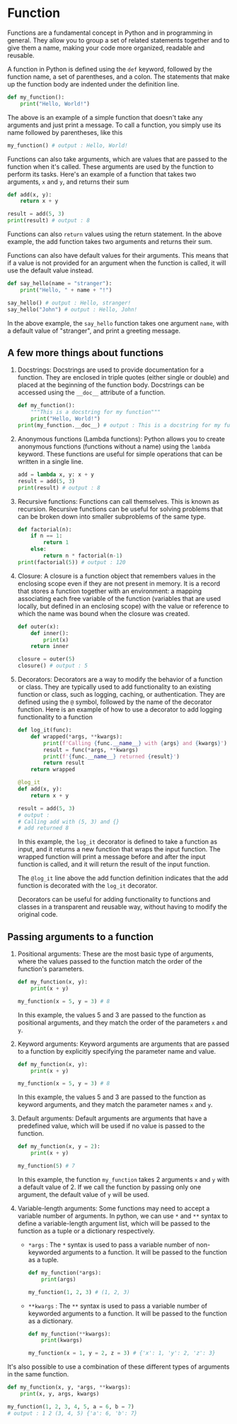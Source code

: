 # Function

Functions are a fundamental concept in Python and in programming in general. They allow you to group a set of related statements together and to give them a name, making your code more organized, readable and reusable.

A function in Python is defined using the `def` keyword, followed by the function name, a set of parentheses, and a colon. The statements that make up the function body are indented under the definition line.

```python
def my_function():
    print("Hello, World!")
```

The above is an example of a simple function that doesn't take any arguments and just print a message. To call a function, you simply use its name followed by parentheses, like this

```python
my_function() # output : Hello, World!
```

Functions can also take arguments, which are values that are passed to the function when it's called. These arguments are used by the function to perform its tasks. Here's an example of a function that takes two arguments, `x` and `y`, and returns their sum

```python
def add(x, y):
    return x + y

result = add(5, 3)
print(result) # output : 8
```

Functions can also `return` values using the return statement. In the above example, the add function takes two arguments and returns their sum.

Functions can also have default values for their arguments. This means that if a value is not provided for an argument when the function is called, it will use the default value instead.

```python
def say_hello(name = "stranger"):
    print("Hello, " + name + "!")

say_hello() # output : Hello, stranger!
say_hello("John") # output : Hello, John!
```

In the above example, the `say_hello` function takes one argument `name`, with a default value of "stranger", and print a greeting message.

## A few more things about functions

1. Docstrings: Docstrings are used to provide documentation for a function. They are enclosed in triple quotes (either single or double) and placed at the beginning of the function body. Docstrings can be accessed using the `__doc__` attribute of a function.

    ```python
    def my_function():
        """This is a docstring for my function"""
        print("Hello, World!")
    print(my_function.__doc__) # output : This is a docstring for my function
    ```

2. Anonymous functions (Lambda functions): Python allows you to create anonymous functions (functions without a name) using the `lambda` keyword. These functions are useful for simple operations that can be written in a single line.

    ```python
    add = lambda x, y: x + y
    result = add(5, 3)
    print(result) # output : 8
    ```

3. Recursive functions: Functions can call themselves. This is known as recursion. Recursive functions can be useful for solving problems that can be broken down into smaller subproblems of the same type.

    ```python
    def factorial(n):
        if n == 1:
            return 1
        else:
            return n * factorial(n-1)
    print(factorial(5)) # output : 120
    ```

4. Closure: A closure is a function object that remembers values in the enclosing scope even if they are not present in memory. It is a record that stores a function together with an environment: a mapping associating each free variable of the function (variables that are used locally, but defined in an enclosing scope) with the value or reference to which the name was bound when the closure was created.

    ```python
    def outer(x):
        def inner():
            print(x)
        return inner

    closure = outer(5)
    closure() # output : 5
    ```

5. Decorators: Decorators are a way to modify the behavior of a function or class. They are typically used to add functionality to an existing function or class, such as logging, caching, or authentication. They are defined using the `@` symbol, followed by the name of the decorator function. Here is an example of how to use a decorator to add logging functionality to a function

    ```python
    def log_it(func):
        def wrapped(*args, **kwargs):
            print(f'Calling {func.__name__} with {args} and {kwargs}')
            result = func(*args, **kwargs)
            print(f'{func.__name__} returned {result}')
            return result
        return wrapped

    @log_it
    def add(x, y):
        return x + y

    result = add(5, 3)
    # output : 
    # Calling add with (5, 3) and {}
    # add returned 8
    ```

    In this example, the `log_it` decorator is defined to take a function as input, and it returns a new function that wraps the input function. The wrapped function will print a message before and after the input function is called, and it will return the result of the input function.

    The `@log_it` line above the add function definition indicates that the add function is decorated with the `log_it` decorator.

    Decorators can be useful for adding functionality to functions and classes in a transparent and reusable way, without having to modify the original code.

## Passing arguments to a function

1. Positional arguments: These are the most basic type of arguments, where the values passed to the function match the order of the function's parameters.

    ```python
    def my_function(x, y):
        print(x + y)

    my_function(x = 5, y = 3) # 8
    ```

    In this example, the values 5 and 3 are passed to the function as positional arguments, and they match the order of the parameters `x` and `y`.

2. Keyword arguments: Keyword arguments are arguments that are passed to a function by explicitly specifying the parameter name and value.

    ```python
    def my_function(x, y):
        print(x + y)

    my_function(x = 5, y = 3) # 8
    ```

    In this example, the values 5 and 3 are passed to the function as keyword arguments, and they match the parameter names `x` and `y`.

3. Default arguments: Default arguments are arguments that have a predefined value, which will be used if no value is passed to the function.

    ```python
    def my_function(x, y = 2):
        print(x + y)

    my_function(5) # 7
    ```

    In this example, the function `my_function` takes 2 arguments `x` and `y` with a default value of 2. If we call the function by passing only one argument, the default value of `y` will be used.

4. Variable-length arguments: Some functions may need to accept a variable number of arguments. In python, we can use `*` and `**` syntax to define a variable-length argument list, which will be passed to the function as a tuple or a dictionary respectively.

    - `*args` : The `*` syntax is used to pass a variable number of non-keyworded arguments to a function. It will be passed to the function as a tuple.

        ```python
        def my_function(*args):
            print(args)

        my_function(1, 2, 3) # (1, 2, 3)
        ```
    
    - `**kwargs` : The `**` syntax is used to pass a variable number of keyworded arguments to a function. It will be passed to the function as a dictionary.

        ```python
        def my_function(**kwargs):
            print(kwargs)

        my_function(x = 1, y = 2, z = 3) # {'x': 1, 'y': 2, 'z': 3}
        ```

It's also possible to use a combination of these different types of arguments in the same function.

```python
def my_function(x, y, *args, **kwargs):
    print(x, y, args, kwargs)

my_function(1, 2, 3, 4, 5, a = 6, b = 7)
# output : 1 2 (3, 4, 5) {'a': 6, 'b': 7}
```